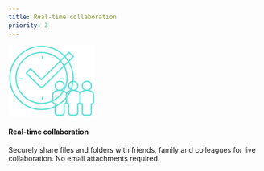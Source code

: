 ```yaml
---
title: Real-time collaboration
priority: 3
---
```


![Real-time collaboration](./icon-collaboration.svg)

#### Real-time collaboration

Securely share files and folders with friends, family and colleagues for live collaboration.
No email attachments required.
